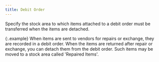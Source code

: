 ```yaml
---
title: Debit Order
---
```



Specify the stock area to which  items attached to a debit order must be transferred when the items are  detached.


{:.example}
When items are sent to vendors for repairs or exchange, they are recorded  in a debit order. When the items are returned after repair or exchange,  you can detach them from the debit order. Such items may be moved to a  stock area called 'Repaired Items'.

